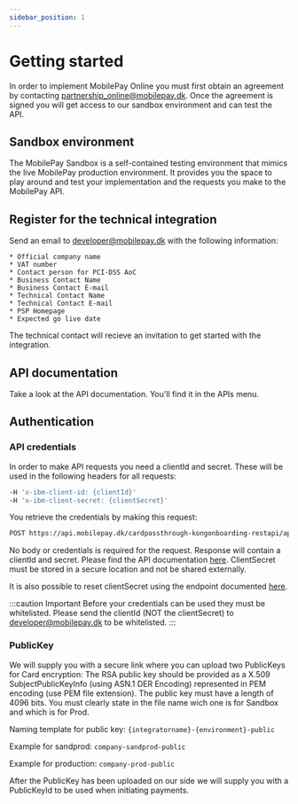 ```yaml
---
sidebar_position: 1
---
```


# Getting started

In order to implement MobilePay Online you must first obtain an agreement by contacting partnership_online@mobilepay.dk. Once the agreement is signed you will get access to our sandbox environment and can test the API.

## Sandbox environment

The MobilePay Sandbox is a self-contained testing environment that mimics the live MobilePay production environment. It provides you the space to play around and test your implementation and the requests you make to the MobilePay API.

## Register for the technical integration

Send an email to [developer@mobilepay.dk](mailto:developer@mobilepay.dk?subject=Register%20as%20MobilePay%20Online%20Integrator&body=Hi%20MobilePay%2C%0D%0A%0D%0AOfficial%20company%20name%3A%0D%0AVAT%20number%3A%0D%0A%0D%0AContact%20person%20for%20PCI-DSS%20AoC%3A%0D%0A%0D%0ABusiness%20Contact%20Name%3A%0D%0ABusiness%20Contact%20E-mail%3A%0D%0A%0D%0ATechnical%20Contact%20Name%3A%0D%0ATechnical%20Contact%20E-mail%3A%0D%0A%0D%0APSP%20Homepage%3A%0D%0AExpected%20go%20live%20date%3A%0D%0AAdditional%20information%3A%0D%0A) with the following information:

    * Official company name
    * VAT number
    * Contact person for PCI-DSS AoC
    * Business Contact Name
    * Business Contact E-mail
    * Technical Contact Name
    * Technical Contact E-mail
    * PSP Homepage
    * Expected go live date

The technical contact will recieve an invitation to get started with the integration.

## API documentation

Take a look at the API documentation. You'll find it in the APIs menu.

## Authentication

### API credentials

In order to make API requests you need a clientId and secret. These will be used in the following headers for all requests:

```bash title="Headers"
-H 'x-ibm-client-id: {clientId}'
-H 'x-ibm-client-secret: {clientSecret}'
```

You retrieve the credentials by making this request:
```bash title="Create credentials"
POST https://api.mobilepay.dk/cardpassthrough-kongonboarding-restapi/api/v1/credentials 
```
No body or credentials is required for the request. Response will contain a clientId and secret. Please find the API documentation [here](/api/online#tag/PSP-Onboarding/paths/~1api~1v1~1credentials/post). ClientSecret must be stored in a secure location and not be shared externally. 

It is also possible to reset clientSecret using the endpoint documented [here](/api/online#tag/PSP-Onboarding/paths/~1api~1v1~1credentials~1secret/patch).

:::caution Important
Before your credentials can be used they must be whitelisted. Please send the clientId (NOT the clientSecret) to developer@mobilepay.dk to be whitelisted.
:::

### PublicKey

We will supply you with a secure link where you can upload two PublicKeys for Card encryption: The RSA public key should be provided as a X.509 SubjectPublicKeyInfo (using ASN.1 DER Encoding) represented in PEM encoding (use PEM file extension). The public key must have a length of 4096 bits. You must clearly state in the file name wich one is for Sandbox and which is for Prod.

Naming template for public key: `{integratorname}-{environment}-public`

Example for sandprod: `company-sandprod-public`

Example for production: `company-prod-public`

After the PublicKey has been uploaded on our side we will supply you with a PublicKeyId to be used when initiating payments.
